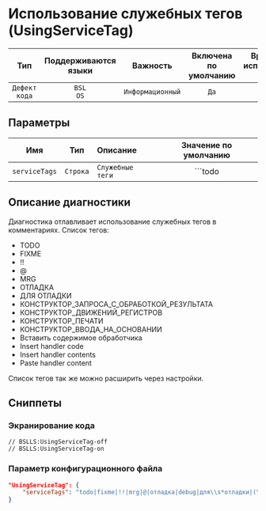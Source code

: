 # Использование служебных тегов (UsingServiceTag)

| Тип | Поддерживаются<br/>языки | Важность | Включена<br/>по умолчанию | Время на<br/>исправление (мин) | Тэги |
| :-: | :-: | :-: | :-: | :-: | :-: |
| `Дефект кода` | `BSL`<br/>`OS` | `Информационный` | `Да` | `0` | `badpractice` |

## Параметры 

| Имя | Тип | Описание | Значение по умолчанию |
| :-: | :-: | :-- | :-: |
| `serviceTags` | `Строка` | ```Служебные теги``` | ```todo|fixme|!!|mrg|@|отладка|debug|для\s*отладки|(\{\{|\}\})КОНСТРУКТОР_|(\{\{|\}\})MRG|Вставить\s*содержимое\s*обработчика|Paste\s*handler\s*content|Insert\s*handler\s*code|Insert\s*handler\s*content|Insert\s*handler\s*contents``` |

<!-- Блоки выше заполняются автоматически, не трогать -->
## Описание диагностики

Диагностика отлавливает использование служебных тегов в комментариях. Список тегов:

* TODO
* FIXME
* !!
* @
* MRG
* ОТЛАДКА
* ДЛЯ ОТЛАДКИ
* КОНСТРУКТОР_ЗАПРОСА_С_ОБРАБОТКОЙ_РЕЗУЛЬТАТА
* КОНСТРУКТОР_ДВИЖЕНИЙ_РЕГИСТРОВ
* КОНСТРУКТОР_ПЕЧАТИ
* КОНСТРУКТОР_ВВОДА_НА_ОСНОВАНИИ
* Вставить содержимое обработчика
* Insert handler code
* Insert handler contents
* Paste handler content

Список тегов так же можно расширить через настройки.

## Сниппеты

<!-- Блоки ниже заполняются автоматически, не трогать -->
### Экранирование кода

```bsl
// BSLLS:UsingServiceTag-off
// BSLLS:UsingServiceTag-on
```

### Параметр конфигурационного файла

```json
"UsingServiceTag": {
    "serviceTags": "todo|fixme|!!|mrg|@|отладка|debug|для\\s*отладки|(\\{\\{|\\}\\})КОНСТРУКТОР_|(\\{\\{|\\}\\})MRG|Вставить\\s*содержимое\\s*обработчика|Paste\\s*handler\\s*content|Insert\\s*handler\\s*code|Insert\\s*handler\\s*content|Insert\\s*handler\\s*contents"
}
```
